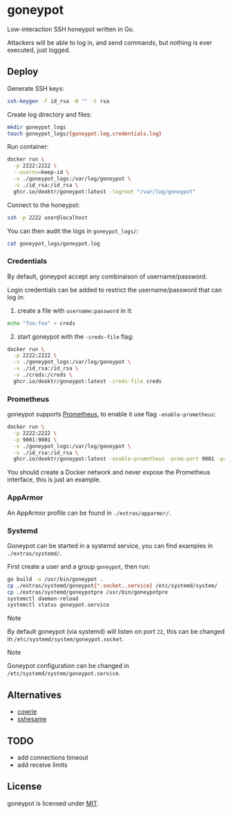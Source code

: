# goneypot

Low-interaction SSH honeypot written in Go.

Attackers will be able to log in, and send commands, but nothing is ever executed, just logged.

## Deploy

Generate SSH keys:

```bash
ssh-keygen -f id_rsa -N "" -t rsa
```

Create log directory and files:

```bash
mkdir goneypot_logs
touch goneypot_logs/{goneypot.log,credentials.log}
```

Run container:

```bash
docker run \
  -p 2222:2222 \
  --userns=keep-id \
  -v ./goneypot_logs:/var/log/goneypot \
  -v ./id_rsa:/id_rsa \
  ghcr.io/deoktr/goneypot:latest -logroot "/var/log/goneypot"
```

Connect to the honeypot:

```bash
ssh -p 2222 user@localhost
```

You can then audit the logs in `goneypot_logs/`:

```bash
cat goneypot_logs/goneypot.log
```

### Credentials

By default, goneypot accept any combinaison of username/password.

Login credentials can be added to restrict the username/password that can log in:

1. create a file with `username:password` in it:

```bash
echo "foo:foo" > creds
```

2. start goneypot with the `-creds-file` flag:

```bash
docker run \
  -p 2222:2222 \
  -v ./goneypot_logs:/var/log/goneypot \
  -v ./id_rsa:/id_rsa \
  -v ./creds:/creds \
  ghcr.io/deoktr/goneypot:latest -creds-file creds
```

### Prometheus

goneypot supports [Prometheus](https://prometheus.io/), to enable it use flag `-enable-prometheus`:

```bash
docker run \
  -p 2222:2222 \
  -p 9001:9001 \
  -v ./goneypot_logs:/var/log/goneypot \
  -v ./id_rsa:/id_rsa \
  ghcr.io/deoktr/goneypot:latest -enable-prometheus -prom-port 9001 -prom-addr 0.0.0.0
```

You should create a Docker network and never expose the Prometheus interface, this is just an example.

### AppArmor

An AppArmor profile can be found in `./extras/apparmor/`.

### Systemd

Goneypot can be started in a systemd service, you can find examples in `./extras/systemd/`.

First create a user and a group `goneypot`, then run:

```bash
go build -o /usr/bin/goneypot .
cp ./extras/systemd/goneypot{*.socket,.service} /etc/systemd/system/
cp ./extras/systemd/goneypotpre /usr/bin/goneypotpre
systemctl daemon-reload
systemctl status goneypot.service
```

> [!NOTE]
> By default goneypot (via systemd) will listen on port `22`, this can be changed in `/etc/systemd/system/goneypot.socket`.

> [!NOTE]
> Goneypot configuration can be changed in `/etc/systemd/system/goneypot.service`.

## Alternatives

- [cowrie](https://github.com/cowrie/cowrie)
- [sshesame](https://github.com/jaksi/sshesame)

## TODO

- add connections timeout
- add receive limits

## License

goneypot is licensed under [MIT](./LICENSE).
